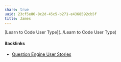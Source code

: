 ```yaml
---
share: true
uuid: 23cf5e86-8c2d-45c5-b271-e4368592cb5f
title: James
---
```

[Learn to Code User Type](../Learn to Code User Type)

#### Backlinks

* [Question Engine User Stories](/f137b314-579f-42ab-8be5-1c72bf9ebcd9)